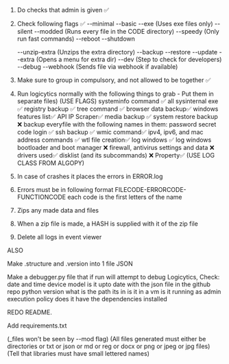 1) Do checks that admin is given ✅
2) Check following flags ✅
    --minimal
    --basic
    --exe (Uses exe files only)
    --silent
    --modded (Runs every file in the CODE directory)
    --speedy (Only run fast commands)
        --reboot
        --shutdown

    --unzip-extra (Unzips the extra directory)
    --backup
    --restore
    --update
    --extra (Opens a menu for extra dir)
    --dev (Step to check for developers)
    --debug
    --webhook (Sends file via webhook if available)

3) Make sure to group in compulsory, and not allowed to be together ✅

4) Run logicytics normally with the following things to grab - Put them in separate files)
        (USE FLAGS)
        systeminfo command ✅
        all sysinternal exe ✅
        registry backup ✅
        tree command ✅
        browser data backup✅
        windows features list✅
        API IP Scraper✅
        media backup ✅
        system restore backup ❌
        backup everyfile with the following names in them: password secret code login ✅
        ssh backup ✅
        wmic command✅
        ipv4, ipv6, and mac address commands ✅
        wtl file creation✅
        log windows ✅
        log windows bootloader and boot manager ❌
        firewall, antivirus settings and data ❌
        drivers used✅
        disklist (and its subcommands) ❌
        Property✅
       (USE LOG CLASS FROM ALGOPY)

5) In case of crashes it places the errors in ERROR.log
6) Errors must be in following format
    FILECODE-ERRORCODE-FUNCTIONCODE
    each code is the first letters of the name
7) Zips any made data and files
8) When a zip file is made, a HASH is supplied with it of the zip file
9) Delete all logs in event viewer

ALSO

Make .structure and .version into 1 file JSON

Make a debugger.py file that if run will attempt to debug Logicytics,
Check:
    date and time
    device model
    is it upto date with the json file in the github repo
    python version
    what is the path its in
    is it in a vm
    is it running as admin
    execution policy
    does it have the dependencies installed

REDO README.

Add requirements.txt

(_files won't be seen by --mod flag)
(All files generated must either be directories or txt or json or md or reg or docx or png or jpeg or jpg files)
(Tell that libraries must have small lettered names)

